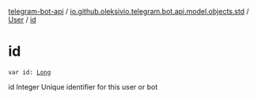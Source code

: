 [telegram-bot-api](../../index.md) / [io.github.oleksivio.telegram.bot.api.model.objects.std](../index.md) / [User](index.md) / [id](./id.md)

# id

`var id: `[`Long`](https://kotlinlang.org/api/latest/jvm/stdlib/kotlin/-long/index.html)

id Integer Unique identifier for this user or bot

